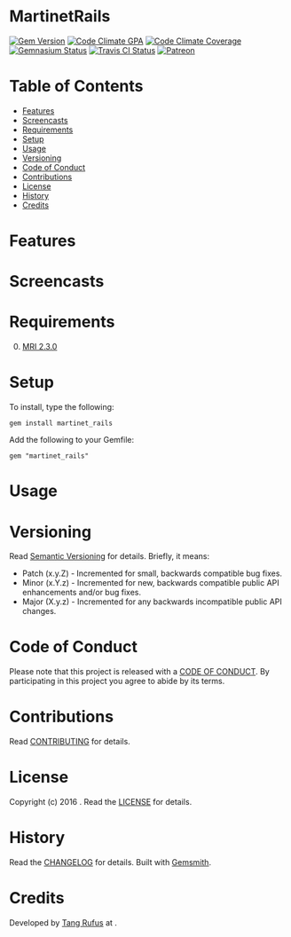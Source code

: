 # MartinetRails

[![Gem Version](https://badge.fury.io/rb/martinet_rails.svg)](http://badge.fury.io/rb/martinet_rails)
[![Code Climate GPA](https://codeclimate.com/github//martinet_rails.svg)](https://codeclimate.com/github//martinet_rails)
[![Code Climate Coverage](https://codeclimate.com/github//martinet_rails/coverage.svg)](https://codeclimate.com/github//martinet_rails)
[![Gemnasium Status](https://gemnasium.com//martinet_rails.svg)](https://gemnasium.com//martinet_rails)
[![Travis CI Status](https://secure.travis-ci.org//martinet_rails.svg)](https://travis-ci.org//martinet_rails)
[![Patreon](https://img.shields.io/badge/patreon-donate-brightgreen.svg)](https://www.patreon.com/)

<!-- Tocer[start]: Auto-generated, don't remove. -->

# Table of Contents

- [Features](#features)
- [Screencasts](#screencasts)
- [Requirements](#requirements)
- [Setup](#setup)
- [Usage](#usage)
- [Versioning](#versioning)
- [Code of Conduct](#code-of-conduct)
- [Contributions](#contributions)
- [License](#license)
- [History](#history)
- [Credits](#credits)

<!-- Tocer[finish]: Auto-generated, don't remove. -->

# Features

# Screencasts

# Requirements

0. [MRI 2.3.0](https://www.ruby-lang.org)

# Setup

To install, type the following:

    gem install martinet_rails

Add the following to your Gemfile:

    gem "martinet_rails"

# Usage


# Versioning

Read [Semantic Versioning](http://semver.org) for details. Briefly, it means:

- Patch (x.y.Z) - Incremented for small, backwards compatible bug fixes.
- Minor (x.Y.z) - Incremented for new, backwards compatible public API enhancements and/or bug fixes.
- Major (X.y.z) - Incremented for any backwards incompatible public API changes.

# Code of Conduct

Please note that this project is released with a [CODE OF CONDUCT](CODE_OF_CONDUCT.md). By participating in this project
you agree to abide by its terms.

# Contributions

Read [CONTRIBUTING](CONTRIBUTING.md) for details.

# License

Copyright (c) 2016 []().
Read the [LICENSE](LICENSE.md) for details.

# History

Read the [CHANGELOG](CHANGELOG.md) for details.
Built with [Gemsmith](https://github.com/bkuhlmann/gemsmith).

# Credits

Developed by [Tang Rufus](https://www.github.com/tangrufus) at []().
